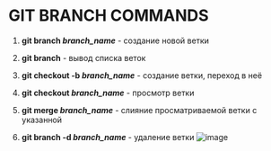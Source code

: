 # GIT BRANCH COMMANDS

1. **git branch *branch_name*** - создание новой ветки

2. **git branch** - вывод списка веток

3. **git checkout -b *branch_name*** - создание ветки, переход в неё

4. **git checkout *branch_name*** - просмотр ветки

5. **git merge *branch_name*** - слияние просматриваемой ветки с указанной

6. **git branch -d *branch_name*** - удаление ветки
![image](https://miro.medium.com/max/1148/1*Sg8xy936xO0nUdnDZkW3zw.png)
